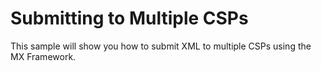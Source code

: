 # Submitting to Multiple CSPs

This sample will show you how to submit XML to multiple CSPs using the MX Framework.